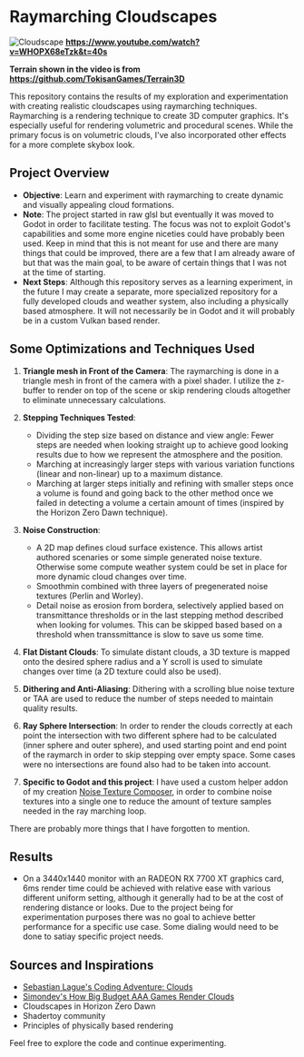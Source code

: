 # Raymarching Cloudscapes
![Cloudscape](https://github.com/DinDotDout/marching_cloudscapes/assets/60853685/86cebc1a-7ec3-482f-8caa-83ad73ec79d5)
**https://www.youtube.com/watch?v=WHOPX68eTzk&t=40s**

**Terrain shown in the video is from https://github.com/TokisanGames/Terrain3D**

This repository contains the results of my exploration and experimentation with creating realistic cloudscapes using raymarching techniques. Raymarching is a rendering technique to create 3D computer graphics. It's especially useful for rendering volumetric and procedural scenes. While the primary focus is on volumetric clouds, I've also incorporated other effects for a more complete skybox look.

## Project Overview

- **Objective**: Learn and experiment with raymarching to create dynamic and visually appealing cloud formations.
- **Note**: The project started in raw glsl but eventually it was moved to Godot in order to facilitate testing. The focus was not to exploit Godot's capabilities and some more engine niceties could have probably been used. Keep in mind that this is not meant for use and there are many things that could be improved, there are a few that I am already aware of but that was the main goal, to be aware of certain things that I was not at the time of starting.
- **Next Steps**: Although this repository serves as a learning experiment, in the future I may create a separate, more specialized repository for a fully developed clouds and weather system, also including a physically based atmosphere. It will not necessarily be in Godot and it will probably be in a custom Vulkan based render.

## Some Optimizations and Techniques Used

1. **Triangle mesh in Front of the Camera**: The raymarching is done in a triangle mesh in front of the camera with a pixel shader. I utilize the z-buffer to render on top of the scene or skip rendering clouds altogether to eliminate unnecessary calculations.
2. **Stepping Techniques Tested**:
   - Dividing the step size based on distance and view angle: Fewer steps are needed when looking straight up to achieve good looking results due to how we represent the atmosphere and the position.
   - Marching at increasingly larger steps with various variation functions (linear and non-linear) up to a maximum distance.
   - Marching at larger steps initially and refining with smaller steps once a volume is found and going back to the other method once we failed in detecting a volume a certain amount of times (inspired by the Horizon Zero Dawn technique).
3. **Noise Construction**:
   - A 2D map defines cloud surface existence. This allows artist authored scenaries or some simple generated noise texture. Otherwise some compute weather system could be set in place for more dynamic cloud changes over time.
   - Smoothmin combined with three layers of pregenerated noise textures (Perlin and Worley).
   - Detail noise as erosion from bordera, selectively applied based on transmittance thresholds or in the last stepping method described when looking for volumes. This can be skipped based based on a threshold when transsmittance is slow to save us some time.

4. **Flat Distant Clouds**: To simulate distant clouds, a 3D texture is mapped onto the desired sphere radius and a Y scroll is used to simulate changes over time (a 2D texture could also be used).
5. **Dithering and Anti-Aliasing**: Dithering with a scrolling blue noise texture or TAA are used to reduce the number of steps needed to maintain quality results.
6. **Ray Sphere Intersection**: In order to render the clouds correctly at each point the intersection with two different sphere had to be calculated (inner sphere and outer sphere), and used starting point and end point of the raymarch in order to skip stepping over empty space. Some cases were no intersections are found also had to be taken into account.
7. **Specific to Godot and this project**: I have used a custom helper addon of my creation [Noise Texture Composer](https://github.com/DinDotDout/noise_texture_composer), in order to combine noise textures into a single one to reduce the amount of texture samples needed in the ray marching loop.

There are probably more things that I have forgotten to mention.

## Results

- On a 3440x1440 monitor with an RADEON RX 7700 XT graphics card, 6ms render time could be achieved with relative ease with various different uniform setting, although it generally had to be at the cost of rendering distance or looks. Due to the project being for experimentation purposes there was no goal to achieve better performance for a specific use case. Some dialing would need to be done to satiay specific project needs.

## Sources and Inspirations

- [Sebastian Lague's Coding Adventure: Clouds](https://www.youtube.com/watch?v=4QOcCGI6xOU)
- [Simondev's How Big Budget AAA Games Render Clouds](https://www.youtube.com/watch?v=Qj_tK_mdRcA)
- Cloudscapes in Horizon Zero Dawn
- Shadertoy community
- Principles of physically based rendering

Feel free to explore the code and continue experimenting.
